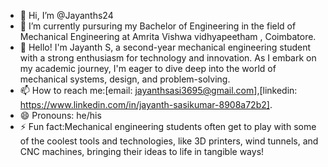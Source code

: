- 👋 Hi, I’m @Jayanths24
- 👀 I’m currently pursuring my Bachelor of Engineering in the field of Mechanical Engineering at Amrita Vishwa vidhyapeetham , Coimbatore.
- 🌱 Hello! I'm Jayanth S, a second-year mechanical engineering student with a strong enthusiasm for technology and innovation. As I embark on my academic journey, I'm eager to dive deep into the world of mechanical systems, design, and problem-solving.
- 📫 How to reach me:[email: jayanthsasi3695@gmail.com],[linkedin: https://www.linkedin.com/in/jayanth-sasikumar-8908a72b2].
- 😄 Pronouns: he/his
- ⚡ Fun fact:Mechanical engineering students often get to play with some of the coolest tools and technologies, like 3D printers, wind tunnels, and CNC machines, bringing their ideas to life in tangible ways!

<!---
Jayanths24/Jayanths24 is a ✨ special ✨ repository because its `README.md` (this file) appears on your GitHub profile.
You can click the Preview link to take a look at your changes.
--->
